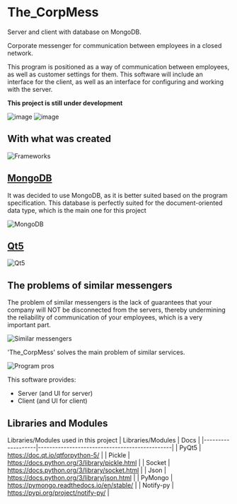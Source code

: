 # The_CorpMess
Server and client with database on MongoDB.

Corporate messenger for communication between employees in a closed network.

This program is positioned as a way of communication between employees, as well as customer settings for them. This software will include an interface for the client, as well as an interface for configuring and working with the server.

**This project is still under development**


![image](https://user-images.githubusercontent.com/73834676/173209563-ac4aa21f-2da2-4d5b-8ac4-f142e372ed49.png)
![image](https://user-images.githubusercontent.com/73834676/173209576-6014d35b-df41-475c-b87a-c921d0bbedc9.png)
## With what was created
![Frameworks](https://sun9-16.userapi.com/s/v1/ig2/SUI6nEGkFR5-Y-uCCp7dFwI25Fkpq6YeYd5DyZNfiudNcgU_MPeu7lRgDkvBF4djsOxb9-UxQtxQtDZZz8armQZm.jpg?size=1318x771&quality=96&type=album)

## [MongoDB](https://www.mongodb.com/)

It was decided to use MongoDB, as it is better suited based on the program specification. This database is perfectly suited
for the document-oriented data type, which is the main one for this project

![MongoDB](https://sun9-46.userapi.com/s/v1/ig2/Wj4VBEmYZb2Z_xLbWqNKtwZE0DQElupUmhYX1Nz2qLq1osssJFP6NBlZAQ1QldjtMJk10gT_34q5oKEddFr_ZYSA.jpg?size=1920x1080&quality=96&type=album)

## [Qt5](https://doc.qt.io/qt-5)

![Qt5](https://sun9-77.userapi.com/s/v1/ig2/k15vOmr_svPjJ_fwpsWE_bosY3fDq8RFO6hfZM7mLyQUqXLXtwcxlCzAzG0m93HfUEee3ICv8_PErB1t-sTT4f01.jpg?size=1920x1080&quality=96&type=album)

## The problems of similar messengers

The problem of similar messengers is the lack of guarantees that your company will NOT be disconnected from the servers, thereby undermining the reliability of communication of your employees, which is a very important part.

![Similar messengers](https://sun9-84.userapi.com/s/v1/ig2/IxONIRwGj3kVHK-B7_GcGuXDLpamLSR3KV62Onw6DqtQ7P1sEJywCfZ0n_vVfAHk5Yi3vae8fZpQI--42rFU8j43.jpg?size=1850x1080&quality=96&type=album)

'The_CorpMess' solves the main problem of similar services.

![Program pros](https://sun9-64.userapi.com/s/v1/ig2/txEgqz_xDGiYcGOP_G6dVAC2xmcx48JzUfluZ29LKriZ0w-PXL79JUfInkasH6CScMKtdoUxmXiEp9c2xHtVwEY7.jpg?size=1864x1080&quality=96&type=album)

This software provides:
- Server (and UI for server)
- Client (and UI for client)

## Libraries and Modules

Libraries/Modules used in this project
| Libraries/Modules | Docs                                          |
|-------------------|-----------------------------------------------|
| PyQt5             | https://doc.qt.io/qtforpython-5/              |
| Pickle            | https://docs.python.org/3/library/pickle.html |
| Socket            | https://docs.python.org/3/library/socket.html |
| Json              | https://docs.python.org/3/library/json.html   |
| PyMongo           | https://pymongo.readthedocs.io/en/stable/     |
| Notify-py         | https://pypi.org/project/notify-py/           |
